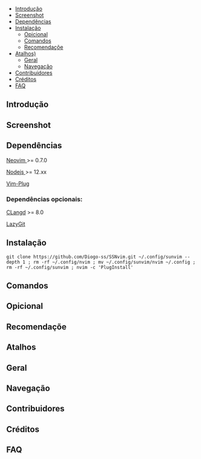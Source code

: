 
- [Introdução](#introdução)
- [Screenshot](#screenshot)
- [Dependências](#dependências)
- [Instalação](#instalação)
  - [Opicional](#opicional)
  - [Comandos](#comandos)
  - [Recomendaçõe](#recomendaçõe)
- [Atalhos)](#atalhos)
  - [Geral](#geral)
  - [Navegação](#navegação)
- [Contribuidores](#contribuidores)
- [Créditos](#créditos)
- [FAQ](#faq)

## Introdução

## Screenshot

## Dependências
<a href="https://neovim.io/" target="_blank"> Neovim </a> >= 0.7.0<p>
<a href="https://nodejs.org" target="_blank"> Nodejs </a> >= 12.xx<p>
<a href="https://github.com/junegunn/vim-plug" target="_blank"> Vim-Plug</a><p>

### Dependências opcionais:
<a href="https://clangd.llvm.org/installation.html" target="_blank"> CLangd</a> >= 8.0<p>
<a href="https://github.com/jesseduffield/lazygit" target="_blank"> LazyGit </a><p>

## Instalação

```shell
git clone https://github.com/Diogo-ss/SSNvim.git ~/.config/sunvim --depth 1 ; rm -rf ~/.config/nvim ; mv ~/.config/sunvim/nvim ~/.config ; rm -rf ~/.config/sunvim ; nvim -c 'PlugInstall'
```

## Comandos

## Opicional

## Recomendaçõe

## Atalhos

## Geral

## Navegação

## Contribuidores

## Créditos

## FAQ
